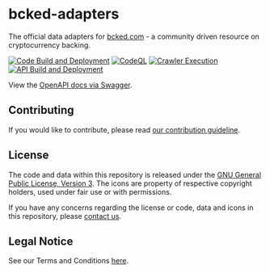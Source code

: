 # bcked-adapters

The official data adapters for [bcked.com](https://bcked.com/) - a community driven resource on cryptocurrency backing.

[![Code Build and Deployment](https://github.com/bcked/bcked-adapters/actions/workflows/build.yml/badge.svg)](https://github.com/bcked/bcked-adapters/actions/workflows/build.yml)
[![CodeQL](https://github.com/bcked/bcked-adapters/actions/workflows/codeql-analysis.yml/badge.svg)](https://github.com/bcked/bcked-adapters/actions/workflows/codeql-analysis.yml)
[![Crawler Execution](https://github.com/bcked/bcked-adapters/actions/workflows/crawler.yml/badge.svg)](https://github.com/bcked/bcked-adapters/actions/workflows/crawler.yml)
[![API Build and Deployment](https://github.com/bcked/bcked-adapters/actions/workflows/api.yml/badge.svg)](https://github.com/bcked/bcked-adapters/actions/workflows/api.yml)

View the [OpenAPI docs via Swagger](https://petstore.swagger.io/?url=https://api.bcked.com/openapi.json).

## Contributing

If you would like to contribute, please read [our contribution guideline](CONTRIBUTING.md).

## License

The code and data within this repository is released under the [GNU General Public License, Version 3](LICENSE).
The icons are property of respective copyright holders, used under fair use or with permissions.

If you have any concerns regarding the license or code, data and icons in this repository,
please [contact us](mailto:contact@bcked.com).

## Legal Notice

See our Terms and Conditions [here](LEGAL_NOTICE.md).
